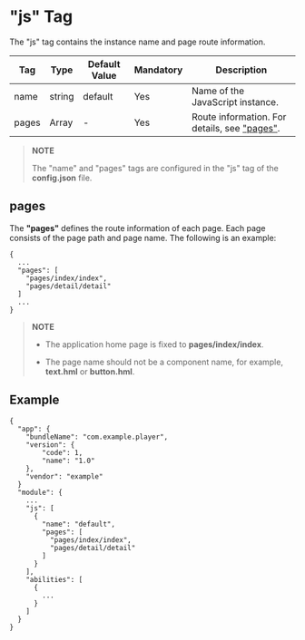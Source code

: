 # "js" Tag


The "js" tag contains the instance name and page route information.


| Tag| Type| Default Value| Mandatory| Description|
| -------- | -------- | -------- | -------- | -------- |
| name | string | default | Yes| Name of the JavaScript instance.|
| pages | Array | - | Yes| Route information. For details, see ["pages"](#pages).|


>  **NOTE**
>
>  The "name" and "pages" tags are configured in the "js" tag of the **config.json** file.


## pages

The **"pages"** defines the route information of each page. Each page consists of the page path and page name. The following is an example:


```
{
  ...
  "pages": [
    "pages/index/index",
    "pages/detail/detail"
  ]
  ...
}
```


>  **NOTE**
>
> 
> - The application home page is fixed to **pages/index/index**.
> 
> - The page name should not be a component name, for example, **text.hml** or **button.hml**.


## Example


```
{
  "app": {
    "bundleName": "com.example.player",
    "version": {
        "code": 1,
        "name": "1.0"
    },
    "vendor": "example"
  }
  "module": {
    ...
    "js": [
      {
        "name": "default",
        "pages": [
          "pages/index/index",
          "pages/detail/detail"
        ]
      }
    ],
    "abilities": [
      {
        ...
      }
    ]
  }
}
```
